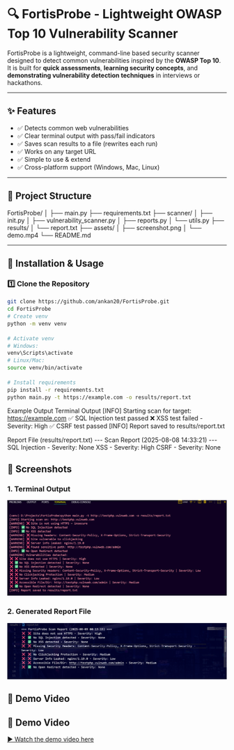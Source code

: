 # 🔍 FortisProbe - Lightweight OWASP Top 10 Vulnerability Scanner

FortisProbe is a lightweight, command-line based security scanner designed to detect common vulnerabilities inspired by the **OWASP Top 10**.  
It is built for **quick assessments**, **learning security concepts**, and **demonstrating vulnerability detection techniques** in interviews or hackathons.

---

## ✨ Features
- ✅ Detects common web vulnerabilities
- ✅ Clear terminal output with pass/fail indicators
- ✅ Saves scan results to a file (rewrites each run)
- ✅ Works on any target URL
- ✅ Simple to use & extend
- ✅ Cross-platform support (Windows, Mac, Linux)

---

## 📂 Project Structure
FortisProbe/
│
├── main.py
├── requirements.txt
├── scanner/
│ ├── init.py
│ ├── vulnerability_scanner.py
│ ├── reports.py
│ └── utils.py
├── results/
│ └── report.txt
├── assets/
│ ├── screenshot.png
│ └── demo.mp4
└── README.md

---

## 🚀 Installation & Usage

### 1️⃣ Clone the Repository
```bash
git clone https://github.com/ankan20/FortisProbe.git
cd FortisProbe
# Create venv
python -m venv venv

# Activate venv
# Windows:
venv\Scripts\activate
# Linux/Mac:
source venv/bin/activate

# Install requirements
pip install -r requirements.txt
python main.py -t https://example.com -o results/report.txt

```
Example Output
Terminal Output
[INFO] Starting scan for target: https://example.com
✅ SQL Injection test passed
❌ XSS test failed - Severity: High
✅ CSRF test passed
[INFO] Report saved to results/report.txt

Report File (results/report.txt)
--- Scan Report (2025-08-08 14:33:21) ---
SQL Injection - Severity: None
XSS - Severity: High
CSRF - Severity: None

## 📸 Screenshots

### 1. Terminal Output
![Terminal Output](assets/terminal_output.png)

### 2. Generated Report File
![Report File](assets/report_file.png)



## 🎥 Demo Video
## 🎥 Demo Video

[▶ Watch the demo video here](https://drive.google.com/file/d/1yqqbPj4S81eR_1GNoKQKCUfpTnyHz1uY/view?usp=sharing)

